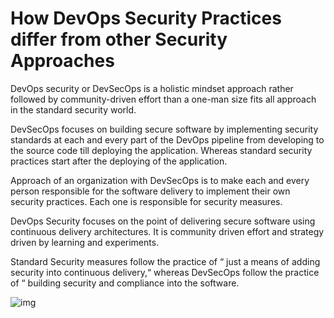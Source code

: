 ﻿---
sidebar_position: 05
---
# How DevOps Security Practices differ from other Security Approaches

DevOps security or DevSecOps is a holistic mindset approach rather followed by community-driven effort than a one-man size fits all approach in the standard security world.

DevSecOps focuses on building secure software by implementing security standards at each and every part of the DevOps pipeline from developing to the source code till deploying the application. Whereas standard security practices start after the deploying of the application.

Approach of an organization with DevSecOps is to make each and every person responsible for the software delivery to implement their own security practices. Each one is responsible for security measures.

DevOps Security focuses on the point of delivering secure software using continuous delivery architectures. It is community driven effort and strategy driven by learning and experiments.

Standard Security measures follow the practice of “ just a means of adding security into continuous delivery,“ whereas DevSecOps follow the practice of “ building security and compliance into the software.
 
![img](https://miro.medium.com/max/640/0*9BHTESbHU9IBnHhd.png)